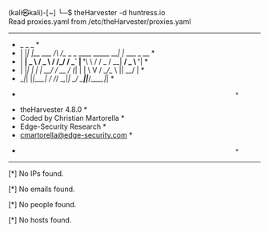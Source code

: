 (kali㉿kali)-[~]
└─$ theHarvester -d huntress.io   
Read proxies.yaml from /etc/theHarvester/proxies.yaml
*******************************************************************
*  _   _                                            _             *
* | |_| |__   ___    /\  /\__ _ _ ____   _____  ___| |_ ___ _ __  *
* | __|  _ \ / _ \  / /_/ / _` | '__\ \ / / _ \/ __| __/ _ \ '__| *
* | |_| | | |  __/ / __  / (_| | |   \ V /  __/\__ \ ||  __/ |    *
*  \__|_| |_|\___| \/ /_/ \__,_|_|    \_/ \___||___/\__\___|_|    *
*                                                                 *
* theHarvester 4.8.0                                              *
* Coded by Christian Martorella                                   *
* Edge-Security Research                                          *
* cmartorella@edge-security.com                                   *
*                                                                 *
*******************************************************************

[*] No IPs found.

[*] No emails found.

[*] No people found.

[*] No hosts found.
